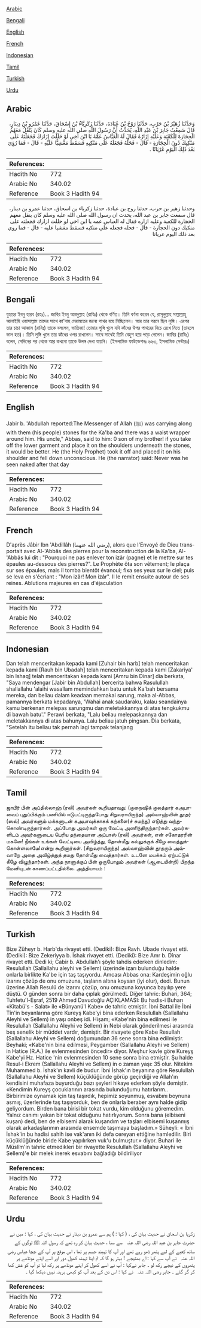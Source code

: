 [Arabic](#arabic)

[Bengali](#bengali)

[English](#english)

[French](#french)

[Indonesian](#indonesian)

[Tamil](#tamil)

[Turkish](#turkish)

[Urdu](#urdu)

## Arabic


<div dir="rtl" lang="ar" style={{fontSize:'larger',backgroundColor:'#f8f9fa',padding:20}}>
وَحَدَّثَنَا زُهَيْرُ بْنُ حَرْبٍ، حَدَّثَنَا رَوْحُ بْنُ عُبَادَةَ، حَدَّثَنَا زَكَرِيَّاءُ بْنُ إِسْحَاقَ، حَدَّثَنَا عَمْرُو بْنُ دِينَارٍ، قَالَ سَمِعْتُ جَابِرَ بْنَ عَبْدِ اللَّهِ، يُحَدِّثُ أَنَّ رَسُولَ اللَّهِ صلى الله عليه وسلم كَانَ يَنْقُلُ مَعَهُمُ الْحِجَارَةَ لِلْكَعْبَةِ وَعَلَيْهِ إِزَارُهُ فَقَالَ لَهُ الْعَبَّاسُ عَمُّهُ يَا ابْنَ أَخِي لَوْ حَلَلْتَ إِزَارَكَ فَجَعَلْتَهُ عَلَى مَنْكِبِكَ دُونَ الْحِجَارَةِ - قَالَ - فَحَلَّهُ فَجَعَلَهُ عَلَى مَنْكِبِهِ فَسَقَطَ مَغْشِيًّا عَلَيْهِ - قَالَ - فَمَا رُؤِيَ بَعْدَ ذَلِكَ الْيَوْمِ عُرْيَانًا ‏.‏
</div>
<div style={{backgroundColor:'#f8f9fa',padding:20, marginBottom: 10}}><table> <thead> <tr> <th>References:</th> <th></th> </tr> </thead> <tbody><tr><td>Hadith No</td><td>772</td></tr><tr><td>Arabic No</td><td>340.02</td></tr><tr><td>Reference</td><td>Book 3 Hadith 94</td></tr></tbody></table></div>


<div dir="rtl" lang="ar" style={{fontSize:'larger',backgroundColor:'#f8f9fa',padding:20}}>
وحدثنا زهير بن حرب، حدثنا روح بن عبادة، حدثنا زكرياء بن اسحاق، حدثنا عمرو بن دينار، قال سمعت جابر بن عبد الله، يحدث ان رسول الله صلى الله عليه وسلم كان ينقل معهم الحجارة للكعبة وعليه ازاره فقال له العباس عمه يا ابن اخي لو حللت ازارك فجعلته على منكبك دون الحجارة - قال - فحله فجعله على منكبه فسقط مغشيا عليه - قال - فما روي بعد ذلك اليوم عريانا
</div>
<div style={{backgroundColor:'#f8f9fa',padding:20, marginBottom: 10}}><table> <thead> <tr> <th>References:</th> <th></th> </tr> </thead> <tbody><tr><td>Hadith No</td><td>772</td></tr><tr><td>Arabic No</td><td>340.02</td></tr><tr><td>Reference</td><td>Book 3 Hadith 94</td></tr></tbody></table></div>

## Bengali


<div dir="ltr" lang="bn" style={{fontSize:'larger',backgroundColor:'#f8f9fa',padding:20}}>
যুহায়র ইবনু হারব (রহঃ)... জাবির ইবনু আবদুল্লাহ (রাযিঃ) থেকে বর্ণিত। তিনি বর্ণনা করেন যে, রাসূলুল্লাহ সাল্লাল্লাহু আলাইহি ওয়াসাল্লাম তাদের সাথে কা'বাহ মেরামতের জন্যে পাথর বয়ে নিচ্ছিলেন। আর তার পরনে ছিল লুঙ্গি। এরপর তার চাচা আব্বাস (রাযিঃ) তাকে বললেন, ভাতিজা! তোমার লুঙ্গি খুলে যদি কাঁধের উপর পাথরের নিচে রেখে নিতে (তাহলে ভাল হত)। তিনি লুঙ্গি খুলে তার কাঁধের ওপর রাখলেন। সাথে সাথেই তিনি বেহুশ হয়ে পড়ে গেলেন। জাবির (রাযিঃ) বলেন, সেদিনের পর থেকে আর কখনো তাকে উলঙ্গ দেখা যায়নি। (ইসলামিক ফাউন্ডেশনঃ ৬৬৩, ইসলামিক সেন্টারঃ)
</div>
<div style={{backgroundColor:'#f8f9fa',padding:20, marginBottom: 10}}><table> <thead> <tr> <th>References:</th> <th></th> </tr> </thead> <tbody><tr><td>Hadith No</td><td>772</td></tr><tr><td>Arabic No</td><td>340.02</td></tr><tr><td>Reference</td><td>Book 3 Hadith 94</td></tr></tbody></table></div>

## English


<div dir="ltr" lang="en" style={{fontSize:'larger',backgroundColor:'#f8f9fa',padding:20}}>
Jabir b. 'Abdullah reported:The Messenger of Allah (ﷺ) was carrying along with them (his people) stones for the Ka'ba and there was a waist wrapper around him. His uncle," Abbas, said to him: 0 son of my brother! if you take off the lower garment and place it on the shoulders underneath the stones, it would be better. He (the Holy Prophet) took it off and placed it on his shoulder and fell down unconscious. He (the narrator) said: Never was he seen naked after that day
</div>
<div style={{backgroundColor:'#f8f9fa',padding:20, marginBottom: 10}}><table> <thead> <tr> <th>References:</th> <th></th> </tr> </thead> <tbody><tr><td>Hadith No</td><td>772</td></tr><tr><td>Arabic No</td><td>340.02</td></tr><tr><td>Reference</td><td>Book 3 Hadith 94</td></tr></tbody></table></div>

## French


<div dir="ltr" lang="fr" style={{fontSize:'larger',backgroundColor:'#f8f9fa',padding:20}}>
D'après Jâbir Ibn 'Abdillâh (رضي الله عنهما), alors que l'Envoyé de Dieu transportait avec Al-'Abbâs des pierres pour la reconstruction de la Ka'ba, Al-'Abbâs lui dit : "Pourquoi ne pas enlever ton izâr (pagne) et le mettre sur tes épaules au-dessous des pierres?". Le Prophète ôta son vêtement; le plaça sur ses épaules, mais il tomba bientôt évanoui; fixa ses yeux sur le ciel; puis se leva en s'écriant : "Mon izâr! Mon izâr". Il le remit ensuite autour de ses reines. Ablutions majeures en cas d'éjaculation
</div>
<div style={{backgroundColor:'#f8f9fa',padding:20, marginBottom: 10}}><table> <thead> <tr> <th>References:</th> <th></th> </tr> </thead> <tbody><tr><td>Hadith No</td><td>772</td></tr><tr><td>Arabic No</td><td>340.02</td></tr><tr><td>Reference</td><td>Book 3 Hadith 94</td></tr></tbody></table></div>

## Indonesian


<div dir="ltr" lang="id" style={{fontSize:'larger',backgroundColor:'#f8f9fa',padding:20}}>
Dan telah menceritakan kepada kami [Zuhair bin harb] telah menceritakan kepada kami [Rauh bin Ubadah] telah menceritakan kepada kami [Zakariya' bin Ishaq] telah menceritakan kepada kami [Amru bin Dinar] dia berkata, "Saya mendengar [Jabir bin Abdullah] bercerita bahwa Rasulullah shallallahu 'alaihi wasallam memindahkan batu untuk Ka'bah bersama mereka, dan beliau dalam keadaan memakai sarung, maka al-Abbas, pamannya berkata kepadanya, 'Wahai anak saudaraku, kalau seandainya kamu berkenan melepas sarungmu dan meletakkannya di atas tengkukmu di bawah batu'." Perawi berkata, "Lalu beliau melepaskannya dan meletakkannya di atas bahunya. Lalu beliau jatuh pingsan. Dia berkata, "Setelah itu beliau tak pernah lagi tampak telanjang
</div>
<div style={{backgroundColor:'#f8f9fa',padding:20, marginBottom: 10}}><table> <thead> <tr> <th>References:</th> <th></th> </tr> </thead> <tbody><tr><td>Hadith No</td><td>772</td></tr><tr><td>Arabic No</td><td>340.02</td></tr><tr><td>Reference</td><td>Book 3 Hadith 94</td></tr></tbody></table></div>

## Tamil


<div dir="ltr" lang="ta" style={{fontSize:'larger',backgroundColor:'#f8f9fa',padding:20}}>
ஜாபிர் பின் அப்தில்லாஹ் (ரலி) அவர்கள் கூறியதாவது: (குறைஷிக் குலத்தார் கஅபாவைப் புதுப்பிக்கும் பணியில் ஈடுபட்டிருந்தபோது சிறுவராயிருந்த) அல்லாஹ்வின் தூதர் (ஸல்) அவர்களும் மக்களுடன் கஅபாவுக்காகக் கற்களை(ச் சுமந்து) எடுத்து வந்துகொண்டிருந்தார்கள். அப்போது அவர்கள் ஒரு வேட்டி அணிந்திருந்தார்கள். அவர்களிடம் அவர்களுடைய பெரிய தந்தையான அப்பாஸ் (ரலி) அவர்கள், என் சகோதரரின் மகனே! நீங்கள் உங்கள் வேட்டியை அவிழ்த்து, தோள்மீது கல்லுக்குக் கீழே வைத்துக்கொள்ளலாமே!என்று கூறினார்கள். (சிறுவராயிருந்த) அல்லாஹ்வின் தூதரும் அவ்வாறே அதை அவிழ்த்துத் தமது தோள்மீது வைத்தார்கள். உடனே மயக்கம் ஏற்பட்டுக் கீழே விழுந்தார்கள். அந்த நாளுக்குப் பின் ஒருபோதும் அவர்கள் (ஆடையின்றி) பிறந்த மேனியுடன் காணப்பட்டதில்லை. அத்தியாயம் :
</div>
<div style={{backgroundColor:'#f8f9fa',padding:20, marginBottom: 10}}><table> <thead> <tr> <th>References:</th> <th></th> </tr> </thead> <tbody><tr><td>Hadith No</td><td>772</td></tr><tr><td>Arabic No</td><td>340.02</td></tr><tr><td>Reference</td><td>Book 3 Hadith 94</td></tr></tbody></table></div>

## Turkish


<div dir="ltr" lang="tr" style={{fontSize:'larger',backgroundColor:'#f8f9fa',padding:20}}>
Bize Züheyr b. Harb'da rivayet etti. (Dediki): Bize Ravh. Ubade rivayet etti. (Dediki): Bize Zekeriyya b. İshak rivayet etti. (Dediki): Bize Amr b. Dînar rivayet etti. Dedi ki; Cabir b. Abdullah'ı şöyle tahdis ederken dinledim: Resulullah (Sallallahu aleyhi ve Sellem) üzerinde izarı bulunduğu halde onlarla birlikte Ka'be için taş taşıyordu. Amcası Abbas ona: Kardeşimin oğlu izarını çözüp de onu omuzuna, taşların altına koysan (iyi olur), dedi. Bunun üzerine Allah Resulü de izarını çözüp, onu omuzuna koyunca bayılıp yere düştü. O günden sonra bir daha çıplak görülmedL Diğer tahric: Buhari, 364; Tuhfetu'l-Eşraf, 2519 Ahmed Davudoğlu AÇIKLAMASI: Bu hadis-i Buharı «Kitabü's - Salat» ile «Bünyanü'l Kabe» de tahric etmiştir. İbni Battal ile İbni Tîn'in beyanlarına göre Kureyş Kabe'yi bina ederken Resulullah (Sallallahu Aleyhi ve Sellem) in yaşı onbeş idi. Hişam; «Kabe'nin bina edilmesi ile Resulullah (Sallallahu Aleyhi ve Sellem) in Nebi olarak gönderilmesi arasında beş senelik bir müddet vardır, demiştir. Bir rivayete göre Kabe Resullah (Sallallahu Aleyhi ve Sellem) doğumundan 36 sene sonra bina edilmiştir. Beyhaki; «Kabe'nin bina edilmesi, Peygamber (Sallallahu Aleyhi ve Sellem) in Hatice (R.A.) ile evlenmesinden öncedir» diyor. Meşhur kavle göre Kureyş Kabe'yi Hz. Hatice 'nin evlenmesinden 10 sene sonra bina etmiştir. Şu halde Resul-i Ekrem (Sallallahu Aleyhi ve Sellem) in o zaman yaşı: 35 olur. Nitekim Muhammed b. İshak'ın kavli de budur. İbni İshak'ın beyanına göre Resulullah (Sallallahu Aleyhi ve Sellem) küçüklüğünde görüp geçirdiği ve Allah'ın kendisini muhafaza buyurduğu bazı şeyleri hikaye ederken şöyle demiştir. «Kendimin Kureyş çocuklarının arasında bulunduğumu hatırlarım.. Birbirimize oynamak için taş taşırdık, hepimiz soyunmuş, esvabını boynuna asmış, üzerlerinde taş taşıyorduk, ben de onlarla beraber aynı halde gidip geliyordum. Birden bana birisi bir tokat vurdu, kim olduğunu göremedim. Yalnız canımı yakan bir tokat olduğunu hatırlıyorum. Sonra bana (elbiseni kuşan) dedi, ben de elbisemi alarak kuşandım ve taşları elbisemi kuşanmış olarak arkadaşlarımın arasında ensemde taşımaya başladım.» Süheyli: « İbni İshak'in bu hadisi sahih ise vak'anın iki defa cereyan ettiğine hamledilir. Biri küçüklüğünde biride Kabe yapılırken vuk'u bulmuştur.» diyor. Buhari ile Müslîm'in tahric etmedikleri bir rivayette Resulullah (Sallallahu Aleyhi ve Sellem)'e bir melek inerek esvabını bağladığı bildiriliyor
</div>
<div style={{backgroundColor:'#f8f9fa',padding:20, marginBottom: 10}}><table> <thead> <tr> <th>References:</th> <th></th> </tr> </thead> <tbody><tr><td>Hadith No</td><td>772</td></tr><tr><td>Arabic No</td><td>340.02</td></tr><tr><td>Reference</td><td>Book 3 Hadith 94</td></tr></tbody></table></div>

## Urdu


<div dir="rtl" lang="ur" style={{fontSize:'larger',backgroundColor:'#f8f9fa',padding:20}}>
زکریا بن اسحاق نے حدیث بیان کی ، ( کہا : ) ہم سے عمرو بن دینار نے حدیث بیان کی ، کہا : میں نے حضرت جابر بن عبد اللہ ‌رضی ‌اللہ ‌عنہ ‌ ‌ سے سنا ، حدیث بیان کر رہ تھے کہ رسول اللہ ﷺ لوگوں کے ساتھ کعبے کے لیے پتھر ڈھو رہے تھے اور آپ کا تہبند جسم پر تھا ، اس موقع پر آپ کے چچا عباس ‌رضی ‌اللہ ‌عنہ ‌ ‌ نے آپ سے کہا : اے بھتیجے ! بہتر ہو گا کہ تم اپنا تہبند کھول دور اور اسے اپنے مونڈھے پر پتھروں کے نیچے رکھ لو ۔ جابر نےکہا : آپ نے اسے کھول کر اپنے مونڈھے پر رکھ لیا تو آپ کو غش کھا کر گر گئے ۔ جابر ‌رضی ‌اللہ ‌عنہ ‌ ‌ نے کہا : اس دن کے بعد آپ کو کبھی برہنہ نہیں دیکھا گیا ۔
</div>
<div style={{backgroundColor:'#f8f9fa',padding:20, marginBottom: 10}}><table> <thead> <tr> <th>References:</th> <th></th> </tr> </thead> <tbody><tr><td>Hadith No</td><td>772</td></tr><tr><td>Arabic No</td><td>340.02</td></tr><tr><td>Reference</td><td>Book 3 Hadith 94</td></tr></tbody></table></div>